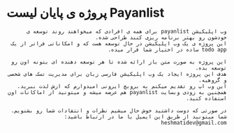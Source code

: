# پروژه ی پایان لیست Payanlist

<div dir="rtl">

    وب اپلیکیشن payanlist برای همه ی افرادی که میخواهند روند توسعه ی خودشون رو بهتر برنامه ریزی کنند طراحی شده.
    این پروژه ی یک وب اپلیکیشن در حال توسعه هست که و امکاناتی فراتر از یک todo app ساده در اختیار شما قرار میده.

    این پروژه به صورت متن باز ارائه شده تا هر توسعه دهنده ای بتونه اون رو توسعه بده.
    هدف این پروژه ایجاد یک وب اپلیکیشن فارسی زبان برای مدیریت تسک های شخصی و گروهیه.
    این وب اپ رو تقدیم میکنم به بروبچ ایرونی امیدوارم که ازش لذت ببرید.
    همچنین به زودی وبسایت payanlist هم عرضه میشه و میتونید از اماکانات اون استفاده کنید.

    در صورتی که دوست داشتید خوش حال میشیم نظرات و انتقادات شما رو بشنویم.
    شما میتونید از طریق این ایمیل با ما در ارتباط باشید:
    heshmatidev@gmail.com
</div>
